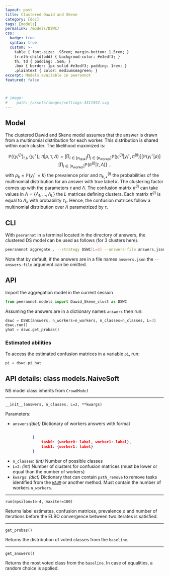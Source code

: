 ```yaml
---
layout: post
title: Clustered Dawid and Skene
category: [doc]
tags: [models]
permalink: /models/DSWC/
css:
  badge: true
  syntax: true
  custom: >-
    table { font-size: .95rem; margin-bottom: 1.5rem; }
    tr:nth-child(odd) { backgroud-color: #e3edf3; }
    th, td { padding: .5em; }
    .box { border: 1px solid #e3edf3; padding: 1rem; }
    .plaintext { color: mediumseagreen; }
excerpt: Models available in peerannot
featured: false



# image:
#    path: /assets/images/settings-3311592.svg
---
```


<!-- https://math.meta.stackexchange.com/questions/33302/double-struck-1-in-mathjax -->

## Model

The clustered Dawid and Skene model assumes that the answer is drawn from a multinomial distribution for each worker. This distribution is shared within each cluster.
The likelihood maximized is:

$$
\mathbb{P}(\{y_i^{(j)}\}_{i,j}, \{y_i^\star\}_i, \pi|\rho,\tau,\Lambda) = \left[
  \prod_{i\in [n_\text{task}]} \prod_{j\in[n_\text{worker}]} \mathbb{P}(y_i^{(j)}|y_i^\star,\pi^{(j)})
\right] \left[\mathbb{P}(y_i^\star|\rho)\right]\left[\prod_{j\in [n_\text{worker}]} \mathbb{P}(\pi^{(j)}|\tau,\Lambda)\right]\enspace,
$$
with $\rho_k=\mathbb{P}(y_i^\star=k)$ the prevalence prior and $\pi^{(j)}_{k,\bullet}$ the probabilities of the multinomial distribution for an answer with true label $k$.
The clustering factor comes up with the parameters $\tau$ and $\Lambda$.
The confusion matrix $\pi^{(j)}$ can take values in $\Lambda=\{\Lambda_1,\dots,\Lambda_L\}$ the $L$ matrices defining clusters. Each matrix $\pi^{(j)}$ is equal to $\Lambda_k$ with probability $\tau_k$.
Hence, the confusion matrices follow a multinomial distribution over $\Lambda$ parametrized by $\tau$.

## CLI
With `peerannot` in a terminal located in the directory of answers, the clustered DS model can be used as follows (for 3 clusters here).

```bash
peerannnot aggregate . --strategy DSWC[L=3] --answers-file answers.json
```

Note that by default, if the answers are in a file names `answers.json` the `--answers-file` argument can be omitted.

## API

Import the aggregation model in the current session

```python
from peerannot.models import Dawid_Skene_clust as DSWC
```

Assuming the answers are in a dictionary names `answers` then run:

```python
dswc = DSWC(answers, n_workers=n_workers, n_classes=n_classes, L=3)
dswc.run()
yhat = dswc.get_probas()
```
### Estimated abilities

To access the estimated confusion matrices in a variable `pi`, run:

```python
pi = dswc.pi_hat
```


## API details: class models.NaiveSoft
NS model class inherits from `CrowdModel`

---
`__init__(answers, n_classes, L=2, **kwargs)`

Parameters:
- `answers`:*(dict)*
  Dictionary of workers answers with format
```json

            {
                task0: {worker0: label, worker1: label},
                task1: {worker1: label}
            }
```
- `n_classes`: *(int)*
  Number of possible classes
- `L=2`: *(int)*
  Number of clusters for confusion matrices (must be lower or equal than the number of workers)
- `kwargs`: *(dict)*
  Dictionary that can contain `path_remove` to remove tasks identified from the [`WAUM`](/models/WAUM) or another method.
  Must contain the number of workers `n_workers`.


---
`run(epsilon=1e-4, maxiter=100)`

Returns label estimates, confusion matrices, prevalence $\rho$ and number of iterations before the ELBO convergence between two iterates is satisfied.


---
`get_probas()`

Returns the distribution of voted classes from the `baseline`.

---
`get_answers()`

Returns the most voted class from the `baseline`. In case of equalities, a random choice is applied.
